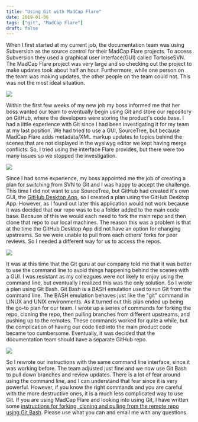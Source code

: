 ```yaml
---
title: "Using Git with MadCap Flare"
date: 2019-01-06
tags: ["git", "MadCap Flare"]
draft: false
---
```


When I first started at my current job, the documentation team was using Subversion as the source control for their MadCap Flare projects. To access Subversion they used a graphical user interface(GUI) called TortoiseSVN. The MadCap Flare project was very large and so checking out the project to make updates took about half an hour. Furthermore, while one person on the team was making updates, the other people on the team could not. This was not the most ideal situation. 

<img src="../../frustrated.jpg" class="article">

Within the first few weeks of my new job my boss informed me that her boss wanted our team to eventually begin using Git and store our repository on GitHub, where the developers were storing the product's code base. I had a little experience with Git since I had been investigating it for my team at my last position. We had tried to use a GUI, SourceTree, but because MadCap Flare adds metadata/XML markup updates to topics behind the scenes that are not displayed in the wysiwyg editor we kept having merge conflicts. So, I tried using the interface Flare provides, but there were too many issues so we stopped the investigation.

<img src="../../download.png" class="article">

Since I had some experience, my boss appointed me the job of creating a plan for switching from SVN to Git and I was happy to accept the challenge. This time I did not want to use SourceTree, but GitHub had created it's own GUI, the <a href="https://desktop.github.com/">GitHub Desktop App</a>, so I created a plan using the GitHub Desktop App. However, as I found out later this application would not work because it was decided that our repo was to be a folder added to the main code base. Because of this we would each need to fork the main repo and then clone that repo to our local machines. The reason this was a problem is that at the time the GitHub Desktop App did not have an option for changing upstreams. So we were unable to pull from each others' forks for peer reviews. So I needed a different way for us to access the repos.

<img src="../../octocat.jpg" class="article" id="octocat">

It was at this time that the Git guru at our company told me that it was better to use the command line to avoid things happening behind the scenes with a GUI. I was resistant as my colleagues were not likely to enjoy using the command line, but eventually I realized this was the only solution. So I wrote a plan using Git Bash. Git Bash is a BASH emulation used to run Git from the command line. The BASH emulation behaves just like the "git" command in LINUX and UNIX environments. As it turned out this plan ended up being the go-to plan for our team. I wrote up a series of commands for forking the repo, cloning the repo, then pulling branches from different upstreams, and pushing up to the remotes. These commands worked for quite a while, but the complication of having our code tied into the main product code became too cumbersome. Eventually, it was decided that the documentation team should have a separate GitHub repo.

<img src="../../linuxPenguin.png" class="article" id="penguin">

So I rewrote our instructions with the same command line interface, since it was working before. The team adjusted just fine and we now use Git Bash to pull down branches and review updates. There is a lot of fear around using the command line, and I can understand that fear since it is very powerful. However, if you know the right commands and you are careful with the more destructive ones, it is a much less complicated way to use Git. If you are using MadCap Flare and looking into using Git, I have written some <a href="https://docs.google.com/document/d/15RSIg3iOaKLIylv1DeQ0cDWDS_5yIYOrPv5DiPrDnIs/edit?usp=sharing" >instructions for forking, cloning and pulling from the remote repo using Git Bash</a>. Please use what you can and email me with any questions.

